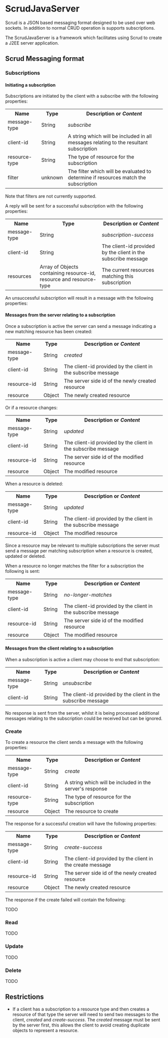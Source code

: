ScrudJavaServer
===============

Scrud is a JSON based messaging format designed to be used over web sockets.  In addition to normal CRUD operation is supports subscriptions.

The ScrudJavaServer is a framework which facilitates using Scrud to create a J2EE server application.

Scrud Messaging format
----------------------

### Subscriptions ###

#### Initiating a subscription ####

Subscriptions are initiated by the client with a subscribe with the following properties:

<table>
  <tr>
    <th>Name</th>
    <th>Type</th>
    <th>Description or <em>Content</em></th>
  </tr>
  <tr>
    <td>message-type</td>
    <td>String</td>
    <td><em>subscribe</em></td>
  </tr>
  <tr>
    <td>client-id</td>
    <td>String</td>
    <td>A string which will be included in all messages relating to the resultant subscription</td>
  </tr>
  <tr>
    <td>resource-type</td>
    <td>String</td>
    <td>The type of resource for the subscription</td>
  </tr>
  <tr>
    <td>filter</td>
    <td>unknown</td>
    <td>The filter which will be evaluated to determine if resources match the subscription</td>
  </tr>
</table>

Note that filters are not currently supported.

A reply will be sent for a successful subscription with the following properties:

<table>
  <tr>
    <th>Name</th>
    <th>Type</th>
    <th>Description or <em>Content</em></th>
  </tr>
  <tr>
    <td>message-type</td>
    <td>String</td>
    <td><em>subscription-success</em></td>
  </tr>
  <tr>
    <td>client-id</td>
    <td>String</td>
    <td>The client-id provided by the client in the subscribe message</td>
  </tr>
  <tr>
    <td>resources</td>
    <td>Array of Objects containing resource-id, resource and resource-type</td>
    <td>The current resources matching this subscription</td>
  </tr>
</table>


An unsuccessful subscription will result in a message with the following properties:

#### Messages from the server relating to a subscription ####

Once a subscription is active the server can send a message indicating a new matching resource has been created:

<table>
  <tr>
    <th>Name</th>
    <th>Type</th>
    <th>Description or <em>Content</em></th>
  </tr>
  <tr>
    <td>message-type</td>
    <td>String</td>
    <td><em>created</em></td>
  </tr>
  <tr>
    <td>client-id</td>
    <td>String</td>
    <td>The client-id provided by the client in the subscribe message</td>
  </tr>
  <tr>
    <td>resource-id</td>
    <td>String</td>
    <td>The server side id of the newly created resource</td>
  </tr>
  <tr>
    <td>resource</td>
    <td>Object</td>
    <td>The newly created resource</td>
  </tr>
</table>

Or if a resource changes:

<table>
  <tr>
    <th>Name</th>
    <th>Type</th>
    <th>Description or <em>Content</em></th>
  </tr>
  <tr>
    <td>message-type</td>
    <td>String</td>
    <td><em>updated</em></td>
  </tr>
  <tr>
    <td>client-id</td>
    <td>String</td>
    <td>The client-id provided by the client in the subscribe message</td>
  </tr>
  <tr>
    <td>resource-id</td>
    <td>String</td>
    <td>The server side id of the modified resource</td>
  </tr>
  <tr>
    <td>resource</td>
    <td>Object</td>
    <td>The modified resource</td>
  </tr>
</table>

When a resource is deleted:

<table>
  <tr>
    <th>Name</th>
    <th>Type</th>
    <th>Description or <em>Content</em></th>
  </tr>
  <tr>
    <td>message-type</td>
    <td>String</td>
    <td><em>updated</em></td>
  </tr>
  <tr>
    <td>client-id</td>
    <td>String</td>
    <td>The client-id provided by the client in the subscribe message</td>
  </tr>
  <tr>
    <td>resource-id</td>
    <td>Object</td>
    <td>The modified resource</td>
  </tr>
</table>

Since a resource may be relevant to multiple subscriptions the server must send a message per matching subscription when a resource is created, updated or deleted.

When a resource no longer matches the filter for a subscription the following is sent:

<table>
  <tr>
    <th>Name</th>
    <th>Type</th>
    <th>Description or <em>Content</em></th>
  </tr>
  <tr>
    <td>message-type</td>
    <td>String</td>
    <td><em>no-longer-matches</em></td>
  </tr>
  <tr>
    <td>client-id</td>
    <td>String</td>
    <td>The client-id provided by the client in the subscribe message</td>
  </tr>
  <tr>
    <td>resource-id</td>
    <td>String</td>
    <td>The server side id of the modified resource</td>
  </tr>
  <tr>
    <td>resource</td>
    <td>Object</td>
    <td>The modified resource</td>
  </tr>
</table>

#### Messages from the client relating to a subscription ####

When a subscription is active a client may choose to end that subscription:

<table>
  <tr>
    <th>Name</th>
    <th>Type</th>
    <th>Description or <em>Content</em></th>
  </tr>
  <tr>
    <td>message-type</td>
    <td>String</td>
    <td><em>unsubscribe</em></td>
  </tr>
  <tr>
    <td>client-id</td>
    <td>String</td>
    <td>The client-id provided by the client in the subscribe message</td>
  </tr>
</table>

No response is sent from the server, whilst it is being processed additional messages relating to the subscription could be received but can be ignored.

### Create ###

To create a resource the client sends a message with the following properties:

<table>
  <tr>
    <th>Name</th>
    <th>Type</th>
    <th>Description or <em>Content</em></th>
  </tr>
  <tr>
    <td>message-type</td>
    <td>String</td>
    <td><em>create</em></td>
  </tr>
  <tr>
    <td>client-id</td>
    <td>String</td>
    <td>A string which will be included in the server's response</td>
  </tr>
  <tr>
    <td>resource-type</td>
    <td>String</td>
    <td>The type of resource for the subscription</td>
  </tr>
  <tr>
    <td>resource</td>
    <td>Object</td>
    <td>The resource to create</td>
  </tr>
</table>

The response for a successful creation will have the following properties:

<table>
  <tr>
    <th>Name</th>
    <th>Type</th>
    <th>Description or <em>Content</em></th>
  </tr>
  <tr>
    <td>message-type</td>
    <td>String</td>
    <td><em>create-success</em></td>
  </tr>
  <tr>
    <td>client-id</td>
    <td>String</td>
    <td>The client-id provided by the client in the create message</td>
  </tr>
  <tr>
    <td>resource-id</td>
    <td>String</td>
    <td>The server side id of the newly created resource</td>
  </tr>
  <tr>
    <td>resource</td>
    <td>Object</td>
    <td>The newly created resource</td>
  </tr>
</table>

The response if the create failed will contain the following:

TODO

### Read ###

TODO

### Update ###

TODO

### Delete ###

TODO

## Restrictions ##

+ If a client has a subscription to a resource type and then creates a resource of that type the server will need to send two messages to the client, _created_ and _create-success_.  The _created_ message must be sent by the server first, this allows the client to avoid creating duplicate objects to represent a resource.